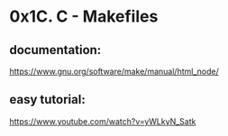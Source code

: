 # 0x1C. C - Makefiles

## documentation:

https://www.gnu.org/software/make/manual/html_node/

## easy tutorial:

https://www.youtube.com/watch?v=yWLkyN_Satk
